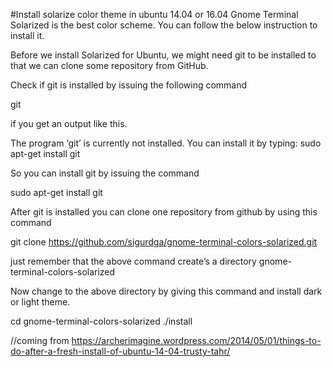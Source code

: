 #Install solarize color theme in ubuntu 14.04 or 16.04 Gnome Terminal
Solarized is the best color scheme. You can follow the below instruction to install it.

Before we install Solarized for Ubuntu, we might need git to be installed to that we can clone some repository from GitHub.

Check if git is installed by issuing the following command

git

if you get an output like this.

The program ‘git’ is currently not installed. You can install it by typing:
sudo apt-get install git

So you can install git by issuing the command

sudo apt-get install git

After git is installed you can clone one repository from github by using this command

git clone https://github.com/sigurdga/gnome-terminal-colors-solarized.git

just remember that the above command create’s a directory gnome-terminal-colors-solarized

Now change to the above directory by giving this command and install dark or light theme.

cd gnome-terminal-colors-solarized
./install



//coming from https://archerimagine.wordpress.com/2014/05/01/things-to-do-after-a-fresh-install-of-ubuntu-14-04-trusty-tahr/